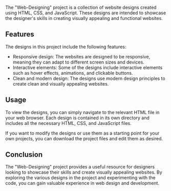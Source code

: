 The "Web-Designing" project is a collection of website designs created using HTML, CSS, and JavaScript. These designs are intended to showcase the designer's skills in creating visually appealing and functional websites.

## Features
The designs in this project include the following features:

- Responsive design: The websites are designed to be responsive, meaning they can adapt to different screen sizes and devices.
- Interactive elements: Some of the designs include interactive elements such as hover effects, animations, and clickable buttons.
- Clean and modern design: The designs use modern design principles to create clean and visually appealing websites.
## Usage
To view the designs, you can simply navigate to the relevant HTML file in your web browser. Each design is contained in its own directory and includes all the necessary HTML, CSS, and JavaScript files.

If you want to modify the designs or use them as a starting point for your own projects, you can download the project files and edit them as desired.
## Conclusion
The "Web-Designing" project provides a useful resource for designers looking to showcase their skills and create visually appealing websites. By exploring the various designs in the project and experimenting with the code, you can gain valuable experience in web design and development.

